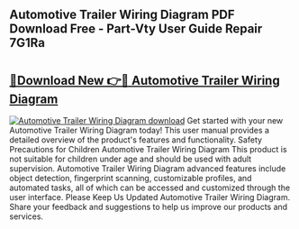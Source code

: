 ## Automotive Trailer Wiring Diagram PDF Download Free - Part-Vty User Guide Repair 7G1Ra

# <h2><a href="http://dfubg8.blite.top/?on=Automotive+Trailer+Wiring+Diagram">🔗Download New 👉🔴 Automotive Trailer Wiring Diagram</a></h2>

[![Automotive Trailer Wiring Diagram download](https://i.imgur.com/lujVjoI.png)](http://dfubg8.blite.top/?on=Automotive+Trailer+Wiring+Diagram)
Get started with your new Automotive Trailer Wiring Diagram today! This user manual provides a detailed overview of the product's features and functionality. Safety Precautions for Children Automotive Trailer Wiring Diagram This product is not suitable for children under age and should be used with adult supervision. Automotive Trailer Wiring Diagram advanced features include object detection, fingerprint scanning, customizable profiles, and automated tasks, all of which can be accessed and customized through the user interface. Please Keep Us Updated Automotive Trailer Wiring Diagram. Share your feedback and suggestions to help us improve our products and services.
